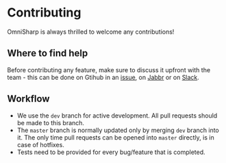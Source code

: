 # Contributing

OmniSharp is always thrilled to welcome any contributions!

## Where to find help

Before contributing any feature, make sure to discuss it upfront with the team - this can be done on Gtihub in an [issue](https://github.com/OmniSharp/omnisharp-roslyn/issues), on [Jabbr](https://jabbr.net/#/rooms/omnisharp) or on [Slack](https://goo.gl/Ovnqr1).  

## Workflow

* We use the `dev` branch for active development. All pull requests should be made to this branch.
* The `master` branch is normally updated only by merging `dev` branch into it. The only time pull requests can be opened into `master` directly, is in case of hotfixes.
* Tests need to be provided for every bug/feature that is completed.

